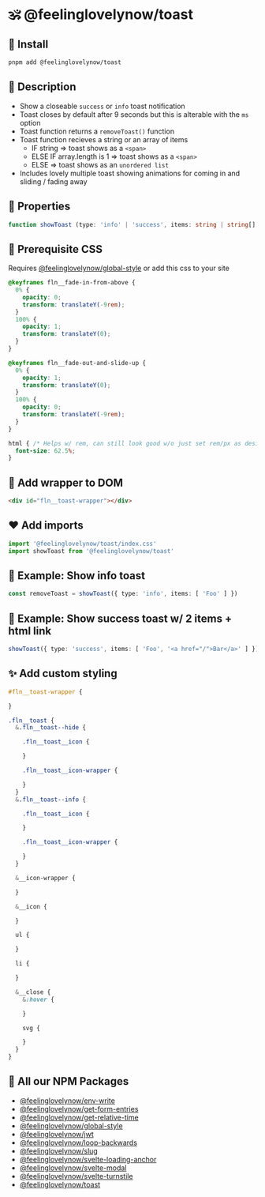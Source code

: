 # 🕉 @feelinglovelynow/toast


## 💎 Install
```bash
pnpm add @feelinglovelynow/toast
```


## 🙏 Description
* Show a closeable `success` or `info` toast notification
* Toast closes by default after 9 seconds but this is alterable with the `ms` option
* Toast function returns a `removeToast()` function
* Toast function recieves a string or an array of items
    * IF string => toast shows as a `<span>`
    * ELSE IF array.length is 1 => toast shows as a `<span>`
    * ELSE => toast shows as an `unordered list`
* Includes lovely multiple toast showing animations for coming in and sliding / fading away


## 💚 Properties
```ts
function showToast (type: 'info' | 'success', items: string | string[], ms = 9000): () => void
```


## 💛 Prerequisite CSS
Requires [@feelinglovelynow/global-style](https://github.com/feelinglovelynow/global-style) or add this css to your site
```css
@keyframes fln__fade-in-from-above {
  0% {
    opacity: 0;
    transform: translateY(-9rem);
  }
  100% {
    opacity: 1;
    transform: translateY(0);
  }
}

@keyframes fln__fade-out-and-slide-up {
  0% {
    opacity: 1;
    transform: translateY(0);
  }
  100% {
    opacity: 0;
    transform: translateY(-9rem);
  }
}

html { /* Helps w/ rem, can still look good w/o just set rem/px as desired: https://stackoverflow.com/questions/59920538  */
  font-size: 62.5%;
}
```


## 🧡 Add wrapper to DOM
```html
<div id="fln__toast-wrapper"></div>
```


## ❤️ Add imports
```ts
import '@feelinglovelynow/toast/index.css'
import showToast from '@feelinglovelynow/toast'
```

## 💟 Example: Show info toast
```ts
const removeToast = showToast({ type: 'info', items: [ 'Foo' ] })
```

## 🌟 Example: Show success toast w/ 2 items + html link
```ts
showToast({ type: 'success', items: [ 'Foo', '<a href="/">Bar</a>' ] })
```


## ✨ Add custom styling
```scss
#fln__toast-wrapper {

}

.fln__toast {
  &.fln__toast--hide {

    .fln__toast__icon {

    }

    .fln__toast__icon-wrapper {

    }
  }
  &.fln__toast--info {

    .fln__toast__icon {

    }

    .fln__toast__icon-wrapper {

    }
  }

  &__icon-wrapper {

  }

  &__icon {

  }

  ul {

  }

  li {

  }

  &__close {
    &:hover {

    }

    svg {

    }
  }
}
```


## 🎁 All our NPM Packages
* [@feelinglovelynow/env-write](https://github.com/feelinglovelynow/env-write)
* [@feelinglovelynow/get-form-entries](https://github.com/feelinglovelynow/get-form-entries)
* [@feelinglovelynow/get-relative-time](https://github.com/feelinglovelynow/get-relative-time)
* [@feelinglovelynow/global-style](https://github.com/feelinglovelynow/global-style)
* [@feelinglovelynow/jwt](https://github.com/feelinglovelynow/jwt)
* [@feelinglovelynow/loop-backwards](https://github.com/feelinglovelynow/loop-backwards)
* [@feelinglovelynow/slug](https://github.com/feelinglovelynow/slug)
* [@feelinglovelynow/svelte-loading-anchor](https://github.com/feelinglovelynow/svelte-loading-anchor)
* [@feelinglovelynow/svelte-modal](https://github.com/feelinglovelynow/svelte-modal)
* [@feelinglovelynow/svelte-turnstile](https://github.com/feelinglovelynow/svelte-turnstile)
* [@feelinglovelynow/toast](https://github.com/feelinglovelynow/toast)
